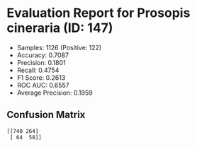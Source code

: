 # Evaluation Report for Prosopis cineraria (ID: 147)
- Samples: 1126 (Positive: 122)
- Accuracy: 0.7087
- Precision: 0.1801
- Recall: 0.4754
- F1 Score: 0.2613
- ROC AUC: 0.6557
- Average Precision: 0.1959

## Confusion Matrix
```
[[740 264]
 [ 64  58]]
```